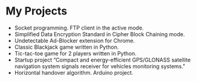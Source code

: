 # My Projects

 - Socket programming. FTP client in the active mode.
 - Simplified Data Encryption Standard in Cipher Block Chaining mode.
 - Undetectable Ad-Blocker extension for Chrome. 
 - Classic Blackjack game written in Python.
 - Tic-tac-toe game for 2 players written in Python.
 - Startup project “Compact and energy-efficient GPS/GLONASS satellite navigation system signals receiver for vehicles monitoring systems."
 - Horizontal handover algorithm. Arduino project.
 
